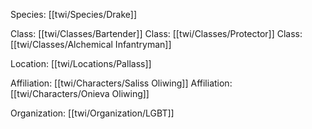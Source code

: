 Species: [[twi/Species/Drake]]

Class: [[twi/Classes/Bartender]]
Class: [[twi/Classes/Protector]]
Class: [[twi/Classes/Alchemical Infantryman]]

Location: [[twi/Locations/Pallass]]

Affiliation: [[twi/Characters/Saliss Oliwing]]
Affiliation: [[twi/Characters/Onieva Oliwing]]

Organization: [[twi/Organization/LGBT]]
